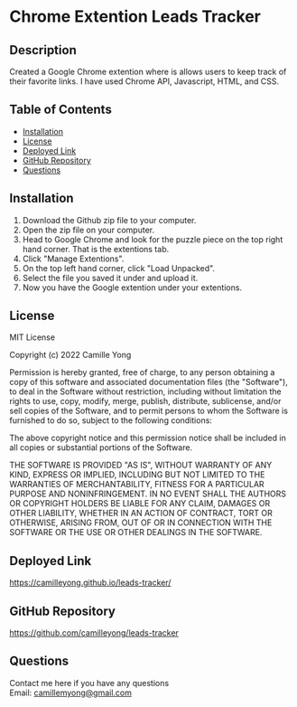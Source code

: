 # Chrome Extention Leads Tracker

## Description
Created a Google Chrome extention where is allows users to keep track of their favorite links. I have used Chrome API, Javascript, HTML, and CSS.

## Table of Contents 

- [Installation](#installation)
- [License](#license)
- [Deployed Link](#deployed-link)
- [GitHub Repository](#github-repository)
- [Questions](#questions)

## Installation
1. Download the Github zip file to your computer.
2. Open the zip file on your computer.
3. Head to Google Chrome and look for the puzzle piece on the top right hand corner. That is the extentions tab.
4. Click "Manage Extentions".
5. On the top left hand corner, click "Load Unpacked".
6. Select the file you saved it under and upload it.
7. Now you have the Google extention under your extentions.
## License
MIT License

Copyright (c) 2022 Camille Yong 

Permission is hereby granted, free of charge, to any person obtaining a copy
of this software and associated documentation files (the "Software"), to deal
in the Software without restriction, including without limitation the rights
to use, copy, modify, merge, publish, distribute, sublicense, and/or sell
copies of the Software, and to permit persons to whom the Software is
furnished to do so, subject to the following conditions:

The above copyright notice and this permission notice shall be included in all
copies or substantial portions of the Software.

THE SOFTWARE IS PROVIDED "AS IS", WITHOUT WARRANTY OF ANY KIND, EXPRESS OR
IMPLIED, INCLUDING BUT NOT LIMITED TO THE WARRANTIES OF MERCHANTABILITY,
FITNESS FOR A PARTICULAR PURPOSE AND NONINFRINGEMENT. IN NO EVENT SHALL THE
AUTHORS OR COPYRIGHT HOLDERS BE LIABLE FOR ANY CLAIM, DAMAGES OR OTHER
LIABILITY, WHETHER IN AN ACTION OF CONTRACT, TORT OR OTHERWISE, ARISING FROM,
OUT OF OR IN CONNECTION WITH THE SOFTWARE OR THE USE OR OTHER DEALINGS IN THE
SOFTWARE.

## Deployed Link
https://camilleyong.github.io/leads-tracker/

## GitHub Repository
https://github.com/camilleyong/leads-tracker

## Questions
Contact me here if you have any questions
<br>
Email: camillemyong@gmail.com